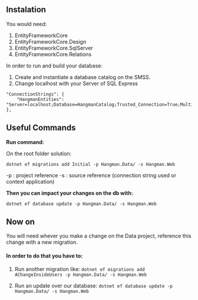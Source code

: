 ﻿## Instalation

You would need:

1. EntityFrameworkCore
2. EntityFrameworkCore.Design
3. EntityFrameworkCore.SqlServer
4. EntityFrameworkCore.Relations

In order to run and build your database: 
1. Create and instantiate a database catalog on the SMSS.
2. Change localhost with your Server of SQL Express

```
"ConnectionStrings": {
    "HangmanEntities": "Server=localhost;Database=HangmanCatalog;Trusted_Connection=True;MultipleActiveResultSets=true"
},
```

## Useful Commands

**Run command:**

On the root folder solution:

```dotnet ef migrations add Initial -p Hangman.Data/ -s Hangman.Web ```

-p : project reference
-s : source reference (connection string used or context application)

**Then you can impact your changes on the db with:**

```dotnet ef database update -p Hangman.Data/ -s Hangman.Web ```

## Now on

You will need whever you make a change on the Data project, reference this change with a new migration.

#### In order to do that you have to:

1. Run another migration like:
```dotnet ef migrations add AChangeInsideUsers -p Hangman.Data/ -s Hangman.Web ```

2. Run an update over our database:
```dotnet ef database update -p Hangman.Data/ -s Hangman.Web ```
